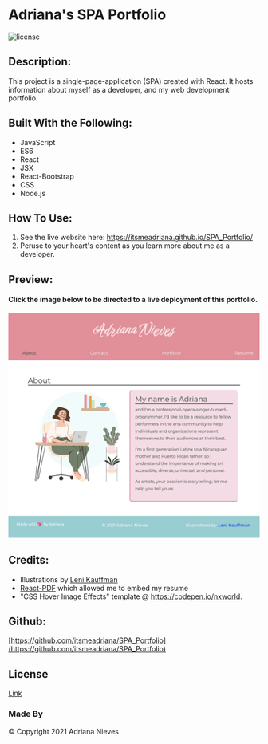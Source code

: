 
# Adriana's SPA Portfolio
![license](https://img.shields.io/badge/license-gitHub-ff69b4)
## Description:
This project is a single-page-application (SPA) created with React. It hosts information about myself as a developer, and my web development portfolio.

## Built With the Following:
- JavaScript
 - ES6
 - React
 - JSX
 - React-Bootstrap
 - CSS
 - Node.js

## How To Use:
 1. See the live website here: https://itsmeadriana.github.io/SPA_Portfolio/
 2. Peruse to your heart's content as you learn more about me as a developer.

## Preview:
#### Click the image below to be directed to a live deployment of this portfolio.

[![](src/assets/images/webImages/site-preview.png)](https://itsmeadriana.github.io/SPA_Portfolio/)

## Credits:
 - Illustrations by [Leni Kauffman](https://www.lenikauffman.com)
 - [React-PDF](react-pdf.org) which allowed me to embed my resume
 - "CSS Hover Image Effects" template @ https://codepen.io/nxworld.

## Github:
[https://github.com/itsmeadriana/SPA_Portfolio](https://github.com/itsmeadriana/SPA_Portfolio)

## License
[Link](https://choosealicense.com/licenses/mit/)

### Made By
© Copyright 2021 Adriana Nieves
